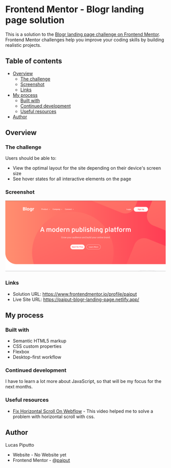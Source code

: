 # Frontend Mentor - Blogr landing page solution

This is a solution to the [Blogr landing page challenge on Frontend Mentor](https://www.frontendmentor.io/challenges/blogr-landing-page-EX2RLAApP). Frontend Mentor challenges help you improve your coding skills by building realistic projects. 

## Table of contents

- [Overview](#overview)
  - [The challenge](#the-challenge)
  - [Screenshot](#screenshot)
  - [Links](#links)
- [My process](#my-process)
  - [Built with](#built-with)
  - [Continued development](#continued-development)
  - [Useful resources](#useful-resources)
- [Author](#author)

## Overview

### The challenge

Users should be able to:

- View the optimal layout for the site depending on their device's screen size
- See hover states for all interactive elements on the page

### Screenshot

![](assets/images/Screenshot_1.png)

### Links

- Solution URL: https://www.frontendmentor.io/profile/paiput
- Live Site URL: https://paiput-blogr-landing-page.netlify.app/

## My process

### Built with

- Semantic HTML5 markup
- CSS custom properties
- Flexbox
- Desktop-first workflow

### Continued development

I have to learn a lot more about JavaScript, so that will be my focus for the next months.

### Useful resources

- [Fix Horizontal Scroll On Webflow](https://www.youtube.com/watch?v=w2Vcz3rik3E) - This video helped me to solve a problem with horizontal scroll with css.

## Author

Lucas Piputto

- Website - No Website yet
- Frontend Mentor - [@paiput](https://www.frontendmentor.io/profile/paiput)
